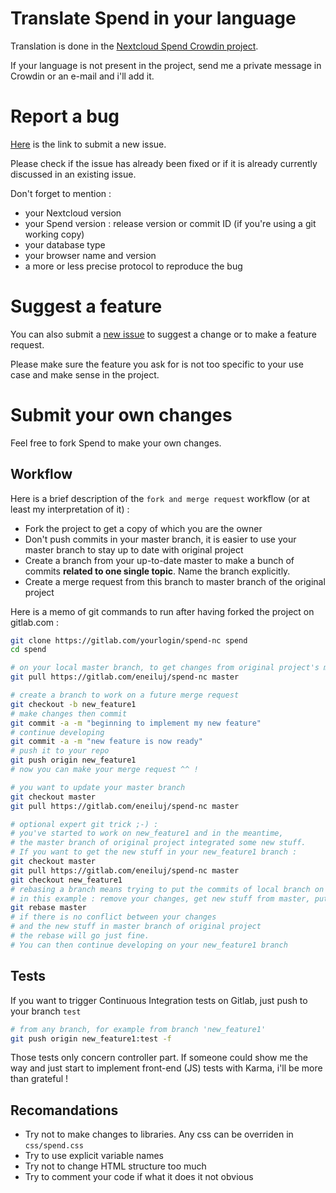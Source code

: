 # Translate Spend in your language

Translation is done in the [Nextcloud Spend Crowdin project](https://crowdin.com/project/spend).

If your language is not present in the project, send me a private message in Crowdin or an e-mail and i'll add it.

# Report a bug

[Here](https://gitlab.com/eneiluj/spend-nc/issues/new?issue%5Bassignee_id%5D=&issue%5Bmilestone_id%5D=) is the link to submit a new issue.

Please check if the issue has already been fixed or if it is already currently discussed in an existing issue.

Don't forget to mention :

* your Nextcloud version
* your Spend version : release version or commit ID (if you're using a git working copy)
* your database type
* your browser name and version
* a more or less precise protocol to reproduce the bug

# Suggest a feature

You can also submit a [new issue](https://gitlab.com/eneiluj/spend-nc/issues/new?issue%5Bassignee_id%5D=&issue%5Bmilestone_id%5D=) to suggest a change or to make a feature request.

Please make sure the feature you ask for is not too specific to your use case and make sense in the project.

# Submit your own changes

Feel free to fork Spend to make your own changes.

## Workflow

Here is a brief description of the `fork and merge request` workflow (or at least my interpretation of it) :

* Fork the project to get a copy of which you are the owner
* Don't push commits in your master branch, it is easier to use your master branch to stay up to date with original project
* Create a branch from your up-to-date master to make a bunch of commits **related to one single topic**. Name the branch explicitly.
* Create a merge request from this branch to master branch of the original project

Here is a memo of git commands to run after having forked the project on gitlab.com :
``` bash
git clone https://gitlab.com/yourlogin/spend-nc spend
cd spend

# on your local master branch, to get changes from original project's master branch :
git pull https://gitlab.com/eneiluj/spend-nc master

# create a branch to work on a future merge request
git checkout -b new_feature1
# make changes then commit
git commit -a -m "beginning to implement my new feature"
# continue developing
git commit -a -m "new feature is now ready"
# push it to your repo
git push origin new_feature1
# now you can make your merge request ^^ !

# you want to update your master branch
git checkout master
git pull https://gitlab.com/eneiluj/spend-nc master

# optional expert git trick ;-) :
# you've started to work on new_feature1 and in the meantime,
# the master branch of original project integrated some new stuff.
# If you want to get the new stuff in your new_feature1 branch :
git checkout master
git pull https://gitlab.com/eneiluj/spend-nc master
git checkout new_feature1
# rebasing a branch means trying to put the commits of local branch on top of requested branch
# in this example : remove your changes, get new stuff from master, put your changes on top !
git rebase master
# if there is no conflict between your changes
# and the new stuff in master branch of original project
# the rebase will go just fine.
# You can then continue developing on your new_feature1 branch
```

## Tests

If you want to trigger Continuous Integration tests on Gitlab, just push to your branch `test`

``` bash
# from any branch, for example from branch 'new_feature1'
git push origin new_feature1:test -f
```

Those tests only concern controller part. If someone could show me the way and just start to implement front-end (JS) tests with Karma, i'll be more than grateful !

## Recomandations

* Try not to make changes to libraries. Any css can be overriden in `css/spend.css`
* Try to use explicit variable names
* Try not to change HTML structure too much
* Try to comment your code if what it does it not obvious

